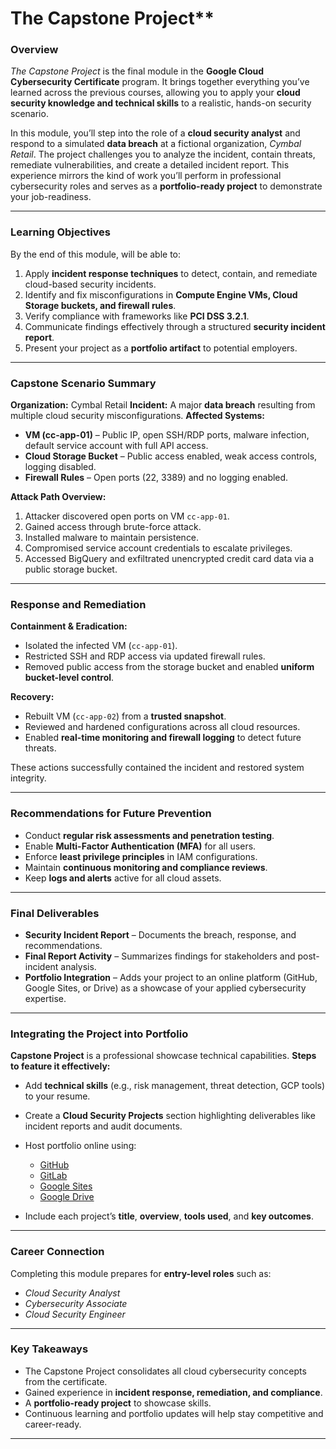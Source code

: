 # The Capstone Project**

### **Overview**

*The Capstone Project* is the final module in the **Google Cloud Cybersecurity Certificate** program. It brings together everything you’ve learned across the previous courses, allowing you to apply your **cloud security knowledge and technical skills** to a realistic, hands-on security scenario.

In this module, you’ll step into the role of a **cloud security analyst** and respond to a simulated **data breach** at a fictional organization, *Cymbal Retail*. The project challenges you to analyze the incident, contain threats, remediate vulnerabilities, and create a detailed incident report. This experience mirrors the kind of work you’ll perform in professional cybersecurity roles and serves as a **portfolio-ready project** to demonstrate your job-readiness.

---

### **Learning Objectives**

By the end of this module, will be able to:

1. Apply **incident response techniques** to detect, contain, and remediate cloud-based security incidents.
2. Identify and fix misconfigurations in **Compute Engine VMs, Cloud Storage buckets, and firewall rules**.
3. Verify compliance with frameworks like **PCI DSS 3.2.1**.
4. Communicate findings effectively through a structured **security incident report**.
5. Present your project as a **portfolio artifact** to potential employers.

---

### **Capstone Scenario Summary**

**Organization:** Cymbal Retail
**Incident:** A major **data breach** resulting from multiple cloud security misconfigurations.
**Affected Systems:**

* **VM (cc-app-01)** – Public IP, open SSH/RDP ports, malware infection, default service account with full API access.
* **Cloud Storage Bucket** – Public access enabled, weak access controls, logging disabled.
* **Firewall Rules** – Open ports (22, 3389) and no logging enabled.

**Attack Path Overview:**

1. Attacker discovered open ports on VM `cc-app-01`.
2. Gained access through brute-force attack.
3. Installed malware to maintain persistence.
4. Compromised service account credentials to escalate privileges.
5. Accessed BigQuery and exfiltrated unencrypted credit card data via a public storage bucket.

---

### **Response and Remediation**

**Containment & Eradication:**

* Isolated the infected VM (`cc-app-01`).
* Restricted SSH and RDP access via updated firewall rules.
* Removed public access from the storage bucket and enabled **uniform bucket-level control**.

**Recovery:**

* Rebuilt VM (`cc-app-02`) from a **trusted snapshot**.
* Reviewed and hardened configurations across all cloud resources.
* Enabled **real-time monitoring and firewall logging** to detect future threats.

These actions successfully contained the incident and restored system integrity.

---

### **Recommendations for Future Prevention**

* Conduct **regular risk assessments and penetration testing**.
* Enable **Multi-Factor Authentication (MFA)** for all users.
* Enforce **least privilege principles** in IAM configurations.
* Maintain **continuous monitoring and compliance reviews**.
* Keep **logs and alerts** active for all cloud assets.

---

### **Final Deliverables**

* **Security Incident Report** – Documents the breach, response, and recommendations.
* **Final Report Activity** – Summarizes findings for stakeholders and post-incident analysis.
* **Portfolio Integration** – Adds your project to an online platform (GitHub, Google Sites, or Drive) as a showcase of your applied cybersecurity expertise.

---

### **Integrating the Project into Portfolio**

**Capstone Project** is a professional showcase technical capabilities.
**Steps to feature it effectively:**

* Add **technical skills** (e.g., risk management, threat detection, GCP tools) to your resume.
* Create a **Cloud Security Projects** section highlighting deliverables like incident reports and audit documents.
* Host portfolio online using:

  * [GitHub](https://docs.github.com/en/get-started/start-your-journey/creating-an-account-on-github)
  * [GitLab](https://gitlab.com/users/sign_up)
  * [Google Sites](https://support.google.com/sites/answer/6372878?hl=en&ref_topic=7184580)
  * [Google Drive](https://drive.google.com/corp/drive/my-drive)
* Include each project’s **title**, **overview**, **tools used**, and **key outcomes**.

---

### **Career Connection**

Completing this module prepares for **entry-level roles** such as:

* *Cloud Security Analyst*
* *Cybersecurity Associate*
* *Cloud Security Engineer*

---

### **Key Takeaways**

- The Capstone Project consolidates all cloud cybersecurity concepts from the certificate.
- Gained experience in **incident response, remediation, and compliance**.
- A **portfolio-ready project** to showcase skills.
- Continuous learning and portfolio updates will help stay competitive and career-ready.

---


